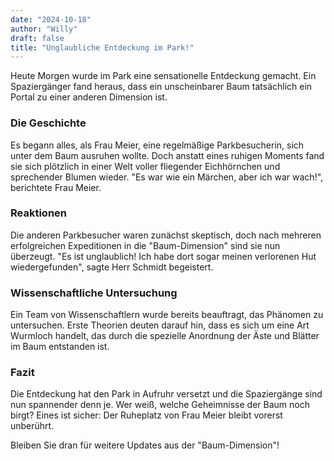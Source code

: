 ```yaml
---
date: "2024-10-18"
author: "Willy"
draft: false
title: "Unglaubliche Entdeckung im Park!"
---
```


Heute Morgen wurde im Park eine sensationelle Entdeckung gemacht. Ein Spaziergänger fand heraus, dass ein unscheinbarer Baum tatsächlich ein Portal zu einer anderen Dimension ist. 

### Die Geschichte

Es begann alles, als Frau Meier, eine regelmäßige Parkbesucherin, sich unter dem Baum ausruhen wollte. Doch anstatt eines ruhigen Moments fand sie sich plötzlich in einer Welt voller fliegender Eichhörnchen und sprechender Blumen wieder. "Es war wie ein Märchen, aber ich war wach!", berichtete Frau Meier.

### Reaktionen

Die anderen Parkbesucher waren zunächst skeptisch, doch nach mehreren erfolgreichen Expeditionen in die "Baum-Dimension" sind sie nun überzeugt. "Es ist unglaublich! Ich habe dort sogar meinen verlorenen Hut wiedergefunden", sagte Herr Schmidt begeistert.

### Wissenschaftliche Untersuchung

Ein Team von Wissenschaftlern wurde bereits beauftragt, das Phänomen zu untersuchen. Erste Theorien deuten darauf hin, dass es sich um eine Art Wurmloch handelt, das durch die spezielle Anordnung der Äste und Blätter im Baum entstanden ist.

### Fazit

Die Entdeckung hat den Park in Aufruhr versetzt und die Spaziergänge sind nun spannender denn je. Wer weiß, welche Geheimnisse der Baum noch birgt? Eines ist sicher: Der Ruheplatz von Frau Meier bleibt vorerst unberührt.

Bleiben Sie dran für weitere Updates aus der "Baum-Dimension"!